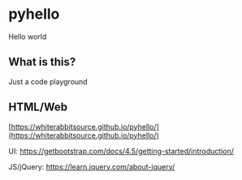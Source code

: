 # pyhello
Hello world

## What is this?

Just a code playground

## HTML/Web

[https://whiterabbitsource.github.io/pyhello/](https://whiterabbitsource.github.io/pyhello/)

UI: https://getbootstrap.com/docs/4.5/getting-started/introduction/

JS/jQuery: https://learn.jquery.com/about-jquery/